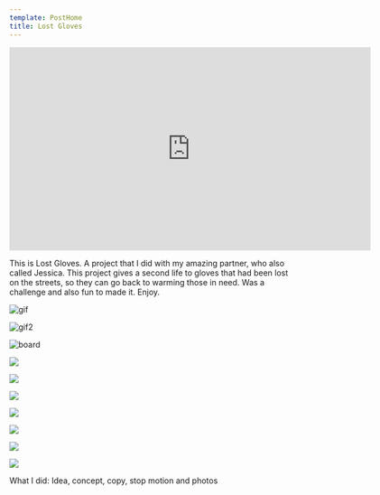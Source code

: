 ```yaml
---
template: PostHome
title: Lost Gloves
---
```

<iframe title="vimeo-player" src="https://player.vimeo.com/video/223200678" width="640" height="360" frameborder="0" allowfullscreen></iframe>

<div class="post-container">
 <div class="text-idea">

This is Lost Gloves. A project that I did with my amazing partner, who also called Jessica. This project gives a second life to gloves that had been lost on the streets, so they can go back to warming those in need. Was a challenge and also fun to made it. Enjoy.

  </div>
  <div class="img-idea">

![gif](https://ucarecdn.com/c0f47bfa-6451-4ced-94d3-eebda24a0a9a/)

![gif2](https://ucarecdn.com/78511679-d028-4cf4-aad3-bb130137dd72/)

  </div>
</div>

![board](https://ucarecdn.com/79f1939b-c816-42f3-b43f-61aafcdde4a0/)

![](https://ucarecdn.com/9a953a6d-2ad4-4f0c-b8d0-bc4b5b476fd3/)

![](https://ucarecdn.com/e3e63a77-3205-4693-bb7d-063c99271dba/)

![](https://ucarecdn.com/00744d3d-f3c5-4a8c-a5f4-af4085dbdf4a/)

![](https://ucarecdn.com/024b7388-07cc-489a-864c-c30755fc673c/)

![](https://ucarecdn.com/44b5ccd2-fa07-43b6-8968-ccf86ced5046/)

![](https://ucarecdn.com/0a7cd9a4-21f6-45fd-96f9-95a19efce780/)

![](https://ucarecdn.com/f720a7f9-3fea-42bc-a5fa-e82e638dbc95/)







What I did: Idea, concept, copy, stop motion and photos